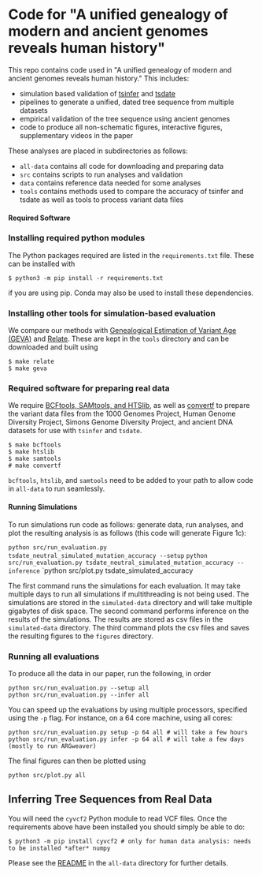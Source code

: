 # Code for "A unified genealogy of modern and ancient genomes reveals human history"

This repo contains code used in "A unified genealogy of modern and ancient genomes reveals human history."
This includes:
* simulation based validation of [tsinfer](https://tsinfer.readthedocs.io/) and
[tsdate](https://tsdate.readthedocs.io/en/latest/)
* pipelines to generate a unified, dated tree sequence from multiple datasets
* empirical validation of the tree sequence using ancient genomes
* code to produce all non-schematic figures, interactive figures, supplementary videos in the paper

These analyses are placed in subdirectories as follows:
* `all-data` contains all code for downloading and preparing data
* `src` contains scripts to run analyses and validation
* `data` contains reference data needed for some analyses
* `tools` contains methods used to compare the accuracy of tsinfer and tsdate as well as tools to process variant data files

#### Required Software

### Installing required python modules

The Python packages required are listed in the ``requirements.txt`` file. These can be 
installed with

```
$ python3 -m pip install -r requirements.txt
```

if you are using pip. Conda may also be used to install these dependencies.

### Installing other tools for simulation-based evaluation

We compare our methods with [Genealogical Estimation of Variant Age (GEVA)](https://github.com/pkalbers/geva) and
[Relate](https://myersgroup.github.io/relate/index.html). These are kept in the ``tools`` directory and can be
downloaded and built using 

```
$ make relate
$ make geva
```

### Required software for preparing real data

We require [BCFtools, SAMtools, and HTSlib](http://www.htslib.org/download/), as well as
[convertf](https://github.com/argriffing/eigensoft/tree/master/CONVERTF) to prepare the variant data files from
the 1000 Genomes Project, Human Genome Diversity Project, Simons Genome Diversity Project, and ancient DNA
datasets for use with `tsinfer` and `tsdate`.

```
$ make bcftools
$ make htslib
$ make samtools
# make convertf
```

`bcftools`, `htslib`, and `samtools` need to be added to your path to allow code in `all-data` to run seamlessly.

#### Running Simulations

To run simulations run code as follows: generate data, run analyses, and plot the resulting analysis 
is as follows (this code will generate Figure 1c):

`python src/run_evaluation.py tsdate_neutral_simulated_mutation_accuracy --setup`
`python src/run_evaluation.py tsdate_neutral_simulated_mutation_accuracy --inference`
`python src/plot.py tsdate_simulated_accuracy

The first command runs the simulations for each evaluation. It may take multiple days to run all simulations if
multithreading is not being used. The simulations are stored in the `simulated-data` directory and will take multiple
gigabytes of disk space. The second command performs inference on the results of the simulations. The results are stored as
csv files in the `simulated-data` directory. The third command plots the csv files and saves the resulting figures to the
`figures` directory.


### Running all evaluations

To produce all the data in our paper, run the following, in order

```
python src/run_evaluation.py --setup all 
python src/run_evaluation.py --infer all
```

You can speed up the evaluations by using multiple processors, specified using the `-p` flag.
For instance, on a 64 core machine, using all cores:

```
python src/run_evaluation.py setup -p 64 all # will take a few hours
python src/run_evaluation.py infer -p 64 all # will take a few days (mostly to run ARGweaver)
```

The final figures can then be plotted using

```
python src/plot.py all
```

## Inferring Tree Sequences from Real Data

You will need the `cyvcf2` Python module to read VCF files. Once the requirements above have been installed you should simply be able to do:

```
$ python3 -m pip install cyvcf2 # only for human data analysis: needs to be installed *after* numpy
```

Please see the [README](all-data/README.md) in the ``all-data`` directory for further details. 
